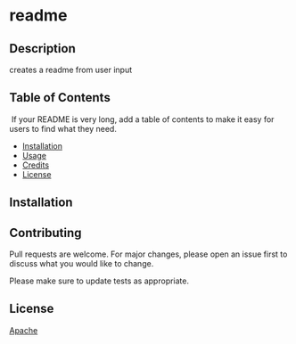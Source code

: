 # readme

  ## Description 
creates a readme from user input
  
## Table of Contents 
​
If your README is very long, add a table of contents to make it easy for users to find what they need.
​
* [Installation](#installation)
* [Usage](#usage)
* [Credits](#credits)
* [License](#license)



## Installation

## Contributing
  
Pull requests are welcome. For major changes, please open an issue first to discuss what you would like to change.
  
Please make sure to update tests as appropriate.
  
## License

[Apache](https://img.shields.io/badge/License-Apache-blue)
  